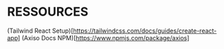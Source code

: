 # RESSOURCES

(Tailwind React Setup)[https://tailwindcss.com/docs/guides/create-react-app]
(Axiso Docs NPM)[https://www.npmjs.com/package/axios]
